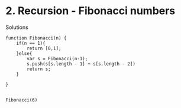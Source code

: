 # 2. Recursion - Fibonacci numbers

Solutions
```
function Fibonacci(n) {
    if(n == 1){
        return [0,1];
    }else{
        var s = Fibonacci(n-1);
        s.push(s[s.length - 1] + s[s.length - 2])
        return s;
    }
    
}


Fibonacci(6)
```
